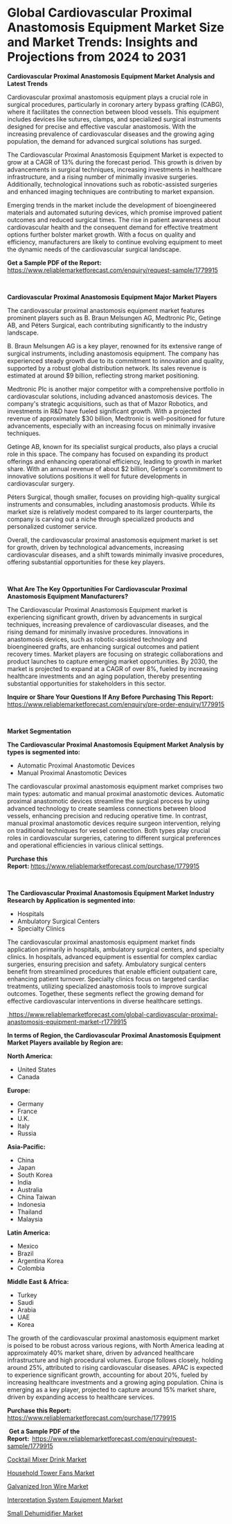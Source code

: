 <p><h1>Global Cardiovascular Proximal Anastomosis Equipment Market Size and Market Trends: Insights and Projections from 2024 to 2031</h1></p><p><strong>Cardiovascular Proximal Anastomosis Equipment Market Analysis and Latest Trends</strong></p>
<p><p>Cardiovascular proximal anastomosis equipment plays a crucial role in surgical procedures, particularly in coronary artery bypass grafting (CABG), where it facilitates the connection between blood vessels. This equipment includes devices like sutures, clamps, and specialized surgical instruments designed for precise and effective vascular anastomosis. With the increasing prevalence of cardiovascular diseases and the growing aging population, the demand for advanced surgical solutions has surged.</p><p>The Cardiovascular Proximal Anastomosis Equipment Market is expected to grow at a CAGR of 13% during the forecast period. This growth is driven by advancements in surgical techniques, increasing investments in healthcare infrastructure, and a rising number of minimally invasive surgeries. Additionally, technological innovations such as robotic-assisted surgeries and enhanced imaging techniques are contributing to market expansion.</p><p>Emerging trends in the market include the development of bioengineered materials and automated suturing devices, which promise improved patient outcomes and reduced surgical times. The rise in patient awareness about cardiovascular health and the consequent demand for effective treatment options further bolster market growth. With a focus on quality and efficiency, manufacturers are likely to continue evolving equipment to meet the dynamic needs of the cardiovascular surgical landscape.</p></p>
<p><strong>Get a Sample PDF of the Report:&nbsp;</strong> <a href="https://www.reliablemarketforecast.com/enquiry/request-sample/1779915?utm_campaign=1108&utm_medium=2&utm_source=Github&utm_content=ia&utm_term=19122024&utm_id=cardiovascular-proximal-anastomosis-equipment">https://www.reliablemarketforecast.com/enquiry/request-sample/1779915</a></p>
<p>&nbsp;</p>
<p><strong>Cardiovascular Proximal Anastomosis Equipment Major Market Players</strong></p>
<p><p>The cardiovascular proximal anastomosis equipment market features prominent players such as B. Braun Melsungen AG, Medtronic Plc, Getinge AB, and Péters Surgical, each contributing significantly to the industry landscape.</p><p>B. Braun Melsungen AG is a key player, renowned for its extensive range of surgical instruments, including anastomosis equipment. The company has experienced steady growth due to its commitment to innovation and quality, supported by a robust global distribution network. Its sales revenue is estimated at around $9 billion, reflecting strong market positioning.</p><p>Medtronic Plc is another major competitor with a comprehensive portfolio in cardiovascular solutions, including advanced anastomosis devices. The company's strategic acquisitions, such as that of Mazor Robotics, and investments in R&D have fueled significant growth. With a projected revenue of approximately $30 billion, Medtronic is well-positioned for future advancements, especially with an increasing focus on minimally invasive techniques.</p><p>Getinge AB, known for its specialist surgical products, also plays a crucial role in this space. The company has focused on expanding its product offerings and enhancing operational efficiency, leading to growth in market share. With an annual revenue of about $2 billion, Getinge's commitment to innovative solutions positions it well for future developments in cardiovascular surgery.</p><p>Péters Surgical, though smaller, focuses on providing high-quality surgical instruments and consumables, including anastomosis products. While its market size is relatively modest compared to its larger counterparts, the company is carving out a niche through specialized products and personalized customer service. </p><p>Overall, the cardiovascular proximal anastomosis equipment market is set for growth, driven by technological advancements, increasing cardiovascular diseases, and a shift towards minimally invasive procedures, offering substantial opportunities for these key players.</p></p>
<p>&nbsp;</p>
<p><strong>What Are The Key Opportunities For Cardiovascular Proximal Anastomosis Equipment Manufacturers?</strong></p>
<p><p>The Cardiovascular Proximal Anastomosis Equipment market is experiencing significant growth, driven by advancements in surgical techniques, increasing prevalence of cardiovascular diseases, and the rising demand for minimally invasive procedures. Innovations in anastomosis devices, such as robotic-assisted technology and bioengineered grafts, are enhancing surgical outcomes and patient recovery times. Market players are focusing on strategic collaborations and product launches to capture emerging market opportunities. By 2030, the market is projected to expand at a CAGR of over 8%, fueled by increasing healthcare investments and an aging population, thereby presenting substantial opportunities for stakeholders in this sector.</p></p>
<p><strong>Inquire or Share Your Questions If Any Before Purchasing This Report:</strong> <a href="https://www.reliablemarketforecast.com/enquiry/pre-order-enquiry/1779915?utm_campaign=1108&utm_medium=2&utm_source=Github&utm_content=ia&utm_term=19122024&utm_id=cardiovascular-proximal-anastomosis-equipment">https://www.reliablemarketforecast.com/enquiry/pre-order-enquiry/1779915</a></p>
<p>&nbsp;</p>
<p><strong>Market Segmentation</strong></p>
<p><strong>The Cardiovascular Proximal Anastomosis Equipment Market Analysis by types is segmented into:</strong></p>
<p><ul><li>Automatic Proximal Anastomotic Devices</li><li>Manual Proximal Anastomotic Devices</li></ul></p>
<p><p>The cardiovascular proximal anastomosis equipment market comprises two main types: automatic and manual proximal anastomotic devices. Automatic proximal anastomotic devices streamline the surgical process by using advanced technology to create seamless connections between blood vessels, enhancing precision and reducing operative time. In contrast, manual proximal anastomotic devices require surgeon intervention, relying on traditional techniques for vessel connection. Both types play crucial roles in cardiovascular surgeries, catering to different surgical preferences and operational efficiencies in various clinical settings.</p></p>
<p><strong>Purchase this Report:&nbsp;</strong><a href="https://www.reliablemarketforecast.com/purchase/1779915?utm_campaign=1108&utm_medium=2&utm_source=Github&utm_content=ia&utm_term=19122024&utm_id=cardiovascular-proximal-anastomosis-equipment">https://www.reliablemarketforecast.com/purchase/1779915</a></p>
<p>&nbsp;</p>
<p><strong>The Cardiovascular Proximal Anastomosis Equipment Market Industry Research by Application is segmented into:</strong></p>
<p><ul><li>Hospitals</li><li>Ambulatory Surgical Centers</li><li>Specialty Clinics</li></ul></p>
<p><p>The cardiovascular proximal anastomosis equipment market finds application primarily in hospitals, ambulatory surgical centers, and specialty clinics. In hospitals, advanced equipment is essential for complex cardiac surgeries, ensuring precision and safety. Ambulatory surgical centers benefit from streamlined procedures that enable efficient outpatient care, enhancing patient turnover. Specialty clinics focus on targeted cardiac treatments, utilizing specialized anastomosis tools to improve surgical outcomes. Together, these segments reflect the growing demand for effective cardiovascular interventions in diverse healthcare settings.</p></p>
<p><a href="https://www.reliablemarketforecast.com/global-cardiovascular-proximal-anastomosis-equipment-market-r1779915?utm_campaign=1108&utm_medium=2&utm_source=Github&utm_content=ia&utm_term=19122024&utm_id=cardiovascular-proximal-anastomosis-equipment">&nbsp;https://www.reliablemarketforecast.com/global-cardiovascular-proximal-anastomosis-equipment-market-r1779915</a></p>
<p><strong>In terms of Region, the Cardiovascular Proximal Anastomosis Equipment Market Players available by Region are:</strong></p>
<p>
    <p> <strong> North America: </strong>
        <ul>
            <li>United States</li>
            <li>Canada</li>
        </ul>
        </p> 
    <p> <strong> Europe: </strong>
        <ul>
            <li>Germany</li>
            <li>France</li>
            <li>U.K.</li>
            <li>Italy</li>
            <li>Russia</li>
        </ul>
        </p> 
    <p> <strong> Asia-Pacific: </strong>
        <ul>
            <li>China</li>
            <li>Japan</li>
            <li>South Korea</li>
            <li>India</li>
            <li>Australia</li>
            <li>China Taiwan</li>
            <li>Indonesia</li>
            <li>Thailand</li>
            <li>Malaysia</li>
        </ul>
        </p> 
    <p> <strong> Latin America: </strong>
        <ul>
            <li>Mexico</li>
            <li>Brazil</li>
            <li>Argentina Korea</li>
            <li>Colombia</li>
        </ul>
        </p> 
    <p> <strong> Middle East & Africa: </strong>
        <ul>
            <li>Turkey</li>
            <li>Saudi</li>
            <li>Arabia</li>
            <li>UAE</li>
            <li>Korea</li>
        </ul>
    </p>
    </p>
<p><p>The growth of the cardiovascular proximal anastomosis equipment market is poised to be robust across various regions, with North America leading at approximately 40% market share, driven by advanced healthcare infrastructure and high procedural volumes. Europe follows closely, holding around 25%, attributed to rising cardiovascular diseases. APAC is expected to experience significant growth, accounting for about 20%, fueled by increasing healthcare investments and a growing aging population. China is emerging as a key player, projected to capture around 15% market share, driven by expanding access to healthcare services.</p></p>
<p><strong>Purchase this Report: </strong><a href="https://www.reliablemarketforecast.com/purchase/1779915?utm_campaign=1108&utm_medium=2&utm_source=Github&utm_content=ia&utm_term=19122024&utm_id=cardiovascular-proximal-anastomosis-equipment">https://www.reliablemarketforecast.com/purchase/1779915</a></p>
<p>&nbsp;<strong>Get a Sample PDF of the Report:&nbsp;&nbsp;</strong><a href="https://www.reliablemarketforecast.com/enquiry/request-sample/1779915?utm_campaign=1108&utm_medium=2&utm_source=Github&utm_content=ia&utm_term=19122024&utm_id=cardiovascular-proximal-anastomosis-equipment">https://www.reliablemarketforecast.com/enquiry/request-sample/1779915</a></p>
<p><strong></strong></p>
<p><p><a href="https://www.linkedin.com/pulse/cocktail-mixer-drink-industry-research-covering-multiple-mkr8f?utm_campaign=1108&utm_medium=2&utm_source=Github&utm_content=ia&utm_term=19122024&utm_id=cardiovascular-proximal-anastomosis-equipment">Cocktail Mixer Drink Market</a></p><p><a href="https://www.linkedin.com/pulse/household-tower-fans-market-analysis-report-2024-2031-growth-mfsxf?utm_campaign=1108&utm_medium=2&utm_source=Github&utm_content=ia&utm_term=19122024&utm_id=cardiovascular-proximal-anastomosis-equipment">Household Tower Fans Market</a></p><p><a href="https://www.linkedin.com/pulse/galvanized-iron-wire-market-forecast-report-analysis-81-cagr-fecaf?utm_campaign=1108&utm_medium=2&utm_source=Github&utm_content=ia&utm_term=19122024&utm_id=cardiovascular-proximal-anastomosis-equipment">Galvanized Iron Wire Market</a></p><p><a href="https://www.linkedin.com/pulse/global-interpretation-system-equipment-market-size-trends-analysis-ibsxf?utm_campaign=1108&utm_medium=2&utm_source=Github&utm_content=ia&utm_term=19122024&utm_id=cardiovascular-proximal-anastomosis-equipment">Interpretation System Equipment Market</a></p><p><a href="https://www.linkedin.com/pulse/small-dehumidifier-market-size-forecast-2024-2031-anticipated-3yaqf?utm_campaign=1108&utm_medium=2&utm_source=Github&utm_content=ia&utm_term=19122024&utm_id=cardiovascular-proximal-anastomosis-equipment">Small Dehumidifier Market</a></p></p>